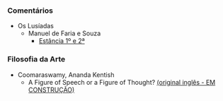 ### Comentários
- Os Lusíadas
    - Manuel de Faria e Souza
        - [Estância 1º e 2ª](Comentários\Os%20Lusíadas\Manuel%20de%20Faria%20e%20Souza\Estâncias%201%20e%20)

### Filosofia da Arte
    
- Coomaraswamy, Ananda Kentish
    - A Figure of Speech or a Figure of Thought? [(original inglês - EM CONSTRUÇÃO)](Filosofia%20da%20Arte\COOMARASWAMY,%20Ananda%20Kentish\A%20Figure%20of%20Speech%20or%20a%20Figure%20of%20Thought)